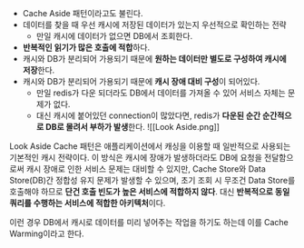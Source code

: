 - Cache Aside 패턴이라고도 불린다.
- 데이터를 찾을 때 우선 캐시에 저장된 데이터가 있는지 우선적으로 확인하는 전략
	- 만일 캐시에 데이터가 없으면 DB에서 조회한다.
- **반복적인 읽기가 많은 호출에 적합**하다.
- 캐시와 DB가 분리되어 가용되기 때문에 **원하는 데이터만 별도로 구성하여 캐시에 저장**한다.
- 캐시와 DB가 분리되어 가용되기 때문에 **캐시 장애 대비 구성**이 되어있다.
	- 만일 redis가 다운 되더라도 DB에서 데이터를 가져올 수 있어 서비스 자체는 문제가 없다.
	- 대신 캐시에 붙어있던 connection이 많았다면, redis가 **다운된 순간 순간적으로 DB로 몰려서 부하가 발생**한다.
![[Look Aside.png]]

Look Aside Cache 패턴은 애플리케이션에서 캐싱을 이용할 때 일반적으로 사용되는 기본적인 캐시 전략이다.
이 방식은 캐시에 장애가 발생하더라도 DB에 요청을 전달함으로써 캐시 장애로 인한 서비스 문제는 대비할 수 있지만, Cache Store와 Data Store(DB)간 정합성 유지 문제가 발생할 수 있으며, 초기 조회 시 무조건 Data Store를 호출해야 하므로 **단건 호출 빈도가 높은 서비스에 적합하지 않다**.
대신 **반복적으로 동일 쿼리를 수행하는 서비스에 적합한 아키텍처**이다.

이런 경우 DB에서 캐시로 데이터를 미리 넣어주는 작업을 하기도 하는데 이를 Cache Warming이라고 한다.